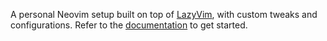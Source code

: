 A personal Neovim setup built on top of [LazyVim](https://github.com/LazyVim/LazyVim), with custom tweaks and configurations. Refer to the [documentation](https://www.lazyvim.org/installation) to get started.
